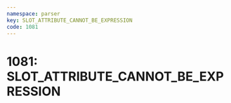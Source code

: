 ```yaml
---
namespace: parser
key: SLOT_ATTRIBUTE_CANNOT_BE_EXPRESSION
code: 1081
---
```


# 1081: SLOT_ATTRIBUTE_CANNOT_BE_EXPRESSION
